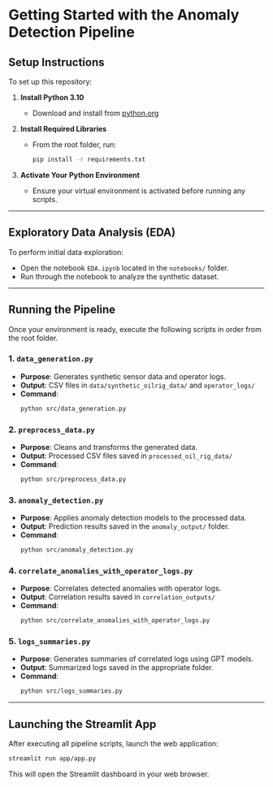 
# Getting Started with the Anomaly Detection Pipeline

## Setup Instructions

To set up this repository:

1. **Install Python 3.10**
   - Download and install from [python.org](https://www.python.org/downloads/release/python-3100/)

2. **Install Required Libraries**
   - From the root folder, run:
     ```bash
     pip install -r requirements.txt
     ```

3. **Activate Your Python Environment**
   - Ensure your virtual environment is activated before running any scripts.

---

## Exploratory Data Analysis (EDA)

To perform initial data exploration:

- Open the notebook `EDA.ipynb` located in the `notebooks/` folder.
- Run through the notebook to analyze the synthetic dataset.

---

## Running the Pipeline

Once your environment is ready, execute the following scripts in order from the root folder.

### 1. `data_generation.py`
- **Purpose**: Generates synthetic sensor data and operator logs.
- **Output**: CSV files in `data/synthetic_oilrig_data/` and `operator_logs/`
- **Command**:
  ```bash
  python src/data_generation.py
  ```

### 2. `preprocess_data.py`
- **Purpose**: Cleans and transforms the generated data.
- **Output**: Processed CSV files saved in `processed_oil_rig_data/`
- **Command**:
  ```bash
  python src/preprocess_data.py
  ```

### 3. `anomaly_detection.py`
- **Purpose**: Applies anomaly detection models to the processed data.
- **Output**: Prediction results saved in the `anomaly_output/` folder.
- **Command**:
  ```bash
  python src/anomaly_detection.py
  ```

### 4. `correlate_anomalies_with_operator_logs.py`
- **Purpose**: Correlates detected anomalies with operator logs.
- **Output**: Correlation results saved in `correlation_outputs/`
- **Command**:
  ```bash
  python src/correlate_anomalies_with_operator_logs.py
  ```

### 5. `logs_summaries.py`
- **Purpose**: Generates summaries of correlated logs using GPT models.
- **Output**: Summarized logs saved in the appropriate folder.
- **Command**:
  ```bash
  python src/logs_summaries.py
  ```

---

## Launching the Streamlit App

After executing all pipeline scripts, launch the web application:

```bash
streamlit run app/app.py
```

This will open the Streamlit dashboard in your web browser.
